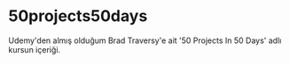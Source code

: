 # 50projects50days
Udemy'den almış olduğum Brad Traversy'e ait '50 Projects In 50 Days' adlı kursun içeriği.
